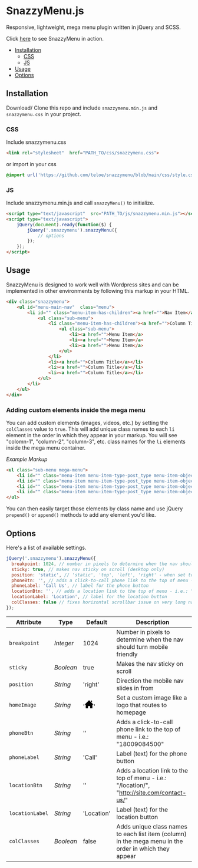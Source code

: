 # SnazzyMenu.js

Responsive, lightweight, mega menu plugin written in jQuery and SCSS.

Click [here](https://teloe.me/snazzymenu/) to see SnazzyMenu in action.
- [Installation](#installation)
    * [CSS](#css)
    * [JS](#js)
- [Usage](#usage)
- [Options](#options)

## Installation

Download/ Clone this repo and include ```snazzymenu.min.js``` and ```snazzymenu.css```  in your project.

### CSS
Include snazzymenu.css
```html
<link rel="stylesheet"  href="PATH_TO/css/snazzymenu.css">
```
or import in your css
```css
@import url('https://github.com/teloe/snazzymenu/blob/main/css/style.css')
```

### JS
Include snazzymenu.min.js and call ```snazzyMenu()``` to initialize.
```html
<script type="text/javascript"  src="PATH_TO/js/snazzymenu.min.js"></script>
<script type="text/javascript">
    jQuery(document).ready(function($) {
        jQuery('.snazzymenu').snazzyMenu({
            // options
        });
    });
</script>
```

## Usage

SnazzyMenu is designed to work well with Wordpress sites and can be implemented in other environments by following this markup in your HTML.

```html
<div class="snazzymenu">
    <ul id="menu-main-nav"  class="menu">
        <li id="" class="menu-item-has-children"><a href="">Nav Item</a>
            <ul class="sub-menu">
                <li class="menu-item-has-children"><a href="">Column Title</a>
                    <ul class="sub-menu">
                        <li><a href="">Menu Item</a>
                        <li><a href="">Menu Item</a>
                        <li><a href="">Menu Item</a>
                    </ul>
                </li>
                <li><a href="">Column Title</a></li>
                <li><a href="">Column Title</a></li>
                <li><a href="">Column Title</a></li>
            </ul>
        </li>
    </ul>
</div>
```
### Adding custom elements inside the mega menu
You can add custom elements (images, videos, etc.) by setting the ```colClasses``` value to ```true```. This will add unique class names to each ```li``` element in the order in which they appear in your markup. You will see "colomn-1", "column-2", "column-3", etc. class names for the ```li``` elements inside the mega menu container.

*Example Markup*
```html
<ul class="sub-menu mega-menu">
    <li id="" class="menu-item menu-item-type-post_type menu-item-object-page column-title column-1"><a href="">Column Title</a></li>
    <li id="" class="menu-item menu-item-type-post_type menu-item-object-page column-title column-2"><a href="">Column Title</a></li>
    <li id="" class="menu-item menu-item-type-post_type menu-item-object-page column-title column-3"><a href="">Column Title</a></li>
    <li id="" class="menu-item menu-item-type-post_type menu-item-object-page column-title column-4"><a href="">Column Title</a></li>
</ul>
```
You can then easily target those elements by class name and use jQuery ```prepend()``` or ```append()``` methods to add any element you'd like.

## Options

Here's a list of available settings.

```javascript
jQuery('.snazzymenu').snazzyMenu({
  breakpoint: 1024, // number in pixels to determine when the nav should turn mobile friendly
  sticky: true, // makes nav sticky on scroll (desktop only)
  position: 'static', // 'static', 'top', 'left', 'right' - when set to 'top', this forces the mobile nav to be placed absolutely on the very top of page
  phoneBtn: '', // adds a click-to-call phone link to the top of menu - i.e.: "18009084500"
  phoneLabel: 'Call Us', // label for the phone button
  locationBtn: '', // adds a location link to the top of menu - i.e.: "/location/", "http://site.com/contact-us/"
  locationLabel: 'Location', // label for the location button
  colClasses: false // fixes horizontal scrollbar issue on very long navs
});
```

| Attribute | Type | Default | Description |
| --- | --- | --- | --- |
| `breakpoint` | *Integer* | 1024 | Number in pixels to determine when the nav should turn mobile friendly |
| `sticky` | *Boolean* | true | Makes the nav sticky on scroll |
| `position` | *String* | 'right' | Direction the mobile nav slides in from  |
| `homeImage` | *String* | '<svg xmlns="http://www.w3.org/2000/svg" width="24" height="24" viewBox="0 0 24 24"><path d="M21 13v10h-6v-6h-6v6h-6v-10h-3l12-12 12 12h-3zm-1-5.907v-5.093h-3v2.093l3 3z"/></svg>' | Set a custom image like a logo that routes to homepage |
| `phoneBtn` | *String* | '' | Adds a click-to-call phone link to the top of menu - i.e.: "18009084500" |
| `phoneLabel` | *String* | 'Call' | Label (text) for the phone button |
| `locationBtn` | *String* | '' | Adds a location link to the top of menu - i.e.: "/location/", "http://site.com/contact-us/" |
| `locationLabel` | *String* | 'Location' | Label (text) for the location button |
| `colClasses` | *Boolean* | false | Adds unique class names to each list item (column) in the mega menu in the order in which they appear |

